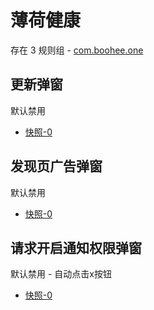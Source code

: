 # 薄荷健康

存在 3 规则组 - [com.boohee.one](/src/apps/com.boohee.one.ts)

## 更新弹窗

默认禁用

- [快照-0](https://i.gkd.li/import/12716918)

## 发现页广告弹窗

默认禁用

- [快照-0](https://i.gkd.li/import/12716970)

## 请求开启通知权限弹窗

默认禁用 - 自动点击x按钮

- [快照-0](https://i.gkd.li/import/12716950)
